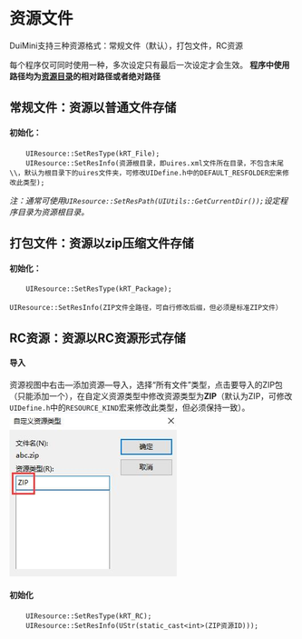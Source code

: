 # 资源文件
DuiMini支持三种资源格式：常规文件（默认），打包文件，RC资源

每个程序仅可同时使用一种，多次设定只有最后一次设定才会生效。
**程序中使用路径均为<u>资源目录</u>的相对路径或者绝对路径**
## 常规文件：资源以普通文件存储
#### 初始化：
```
    UIResource::SetResType(kRT_File);
    UIResource::SetResInfo(资源根目录，即uires.xml文件所在目录，不包含末尾\\，默认为根目录下的uires文件夹，可修改UIDefine.h中的DEFAULT_RESFOLDER宏来修改此类型);
```
*注：通常可使用`UIResource::SetResPath(UIUtils::GetCurrentDir());`设定程序目录为资源根目录。*
## 打包文件：资源以zip压缩文件存储
#### 初始化：
```
    UIResource::SetResType(kRT_Package);
    UIResource::SetResInfo(ZIP文件全路径，可自行修改后缀，但必须是标准ZIP文件）
```
## RC资源：资源以RC资源形式存储
#### 导入
资源视图中右击—添加资源—导入，选择“所有文件”类型，点击要导入的ZIP包（只能添加一个），在自定义资源类型中修改资源类型为**ZIP**（默认为ZIP，可修改`UIDefine.h`中的`RESOURCE_KIND`宏来修改此类型，但必须保持一致）。  
![](/assets/20170705-d1e34a50.png)
#### 初始化
```
    UIResource::SetResType(kRT_RC);
    UIResource::SetResInfo(UStr(static_cast<int>(ZIP资源ID)));
```

